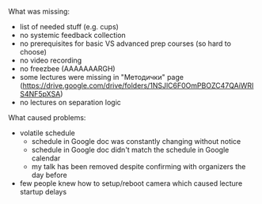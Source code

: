 What was missing:
  * list of needed stuff (e.g. cups)
  * no systemic feedback collection
  * no prerequisites for basic VS advanced prep courses (so hard to choose)
  * no video recording
  * no freezbee (AAAAAAARGH)
  * some lectures were missing in "Методички" page (https://drive.google.com/drive/folders/1NSJlC6F0OmPBOZC47QAiWRIS4NF5pXSA)
  * no lectures on separation logic

What caused problems:
  * volatile schedule
    * schedule in Google doc was constantly changing without notice
    * schedule in Google doc didn't match the schedule in Google calendar
    * my talk has been removed despite confirming with organizers the day before
  * few people knew how to setup/reboot camera which caused lecture startup delays
